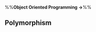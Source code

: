 <link rel="stylesheet" href="{{baseUrl}}/css/textbook.css">

<div class="website-content">

%%**Object Oriented Programming &rarr;**%%

## Polymorphism

<div id="main">

<include src="introduction/embed.md" />
<include src="basic/embed.md" />
<include src="mechanism/embed.md" />

</div>

</div>
